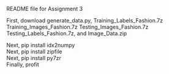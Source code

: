 README file for Assignment 3

First, download 
generate_data.py,
Training_Labels_Fashion.7z
Training_Images_Fashion.7z
Testing_Images_Fashion.7z
Testing_Labels_Fashion.7z,
and Image_Data.zip  

Next, pip install idx2numpy  
Next, pip install zipfile  
Next, pip install py7zr  
Finally, profit
